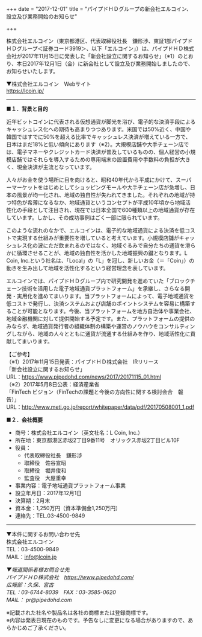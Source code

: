 +++
date = "2017-12-01"
title = "パイプドＨＤグループの新会社エルコイン、設立及び業務開始のお知らせ"

+++

株式会社エルコイン（東京都港区、代表取締役社長　鎌形渉、東証1部パイプドＨＤグループ＜証券コード3919＞、以下「エルコイン」）は、パイプドＨＤ株式会社が2017年11月15日に発表した「新会社設立に関するお知らせ」（※1）のとおり、本日2017年12月1日（金）に新会社として設立及び業務開始しましたので、お知らせいたします。

▼株式会社エルコイン　Webサイト  
https://lcoin.jp/  

---

**■１．背景と目的**

近年ビットコインに代表される仮想通貨が脚光を浴び、電子的な決済手段によるキャッシュレス化への期待も高まりつつあります。米国では50%近く、中国や韓国ではすでに50%を超える比率でキャッシュレス決済が増えている一方で、日本はまだ18%と低い傾向にあります（※2）。大規模店舗や大手チェーン店では、電子マネーやクレジットカード決済が普及しているものの、個人経営の小規模店舗ではそれらを導入するための専用端末の設置費用や手数料の負担が大きく、現金決済が主流となっています。

人々がお金を使う場所に目を向けると、昭和40年代から平成にかけて、スーパーマーケットをはじめとしてショッピングモールや大手チェーン店が急増し、日本の風景が均一化され、地域の独自性が失われてきました。それぞれの地域が持つ特色が希薄になるなか、地域通貨というコンセプトが平成10年頃から地域活性化の手段として注目され、現在では日本全国で600種類以上の地域通貨が存在しています。しかし、その成功事例はごく一部に限られています。

このような流れのなかで、エルコインは、電子的な地域通貨による決済を低コストで実現する仕組みが重要性を増していると考えています。小規模店舗がキャッシュレス化の波にただ飲まれるのではなく、地域ぐるみで自分たちの通貨を滑らかに循環させることが、地域の独自性を活かした地域振興の鍵となります。L Coin, Inc.という社名は、「Local」の「L」を冠し、新しいお金（＝「Coin」）の動きを生み出して地域を活性化するという経営理念を表しています。

エルコインでは、パイプドＨＤグループ内で研究開発を進めていた「ブロックチェーン技術を活用した電子地域通貨プラットフォーム」を承継し、さらなる開発・実用化を進めてまいります。当プラットフォームによって、電子地域通貨を低コストで発行し、決済システムおよび店舗のポイントシステムを容易に構築することが可能となります。今後、当プラットフォームを地方自治体や事業会社、地域金融機関に対して提供開始する予定です。また、プラットフォームの提供のみならず、地域通貨発行者の組織体制の構築や運営のノウハウをコンサルティングしながら、地域の人々とともに通貨が流通する仕組みを作り、地域活性化に貢献してまいります。

【ご参考】  
（※1）2017年11月15日発表：パイプドＨＤ株式会社　IRリリース  
「新会社設立に関するお知らせ」  
URL：https://www.pipedohd.com/news/2017/20171115_01.html  
（※2）2017年5月8日公表：経済産業省  
「FinTech ビジョン（FinTechの課題と今後の方向性に関する検討会合　報告）」  
URL：http://www.meti.go.jp/report/whitepaper/data/pdf/20170508001_1.pdf  

**■２．会社概要**

- 商号：株式会社エルコイン（英文社名：L Coin, Inc.）  
- 所在地：東京都港区赤坂2丁目9番11号　オリックス赤坂2丁目ビル10F  
- 役員：
    - 代表取締役社長　鎌形渉  
    - 取締役　佐谷宣昭  
    - 取締役　堀井俊和  
    - 監査役　大屋重幸  
- 事業内容：電子地域通貨プラットフォーム事業  
- 設立年月日：2017年12月1日  
- 決算期：2月末  
- 資本金：1,250万円（資本準備金1,250万円）  
- 連絡先：TEL.03-4500-9849  

---

▼本件に関するお問い合わせ先  
株式会社エルコイン  
TEL：03-4500-9849  
MAIL：info@lcoin.jp

_▼報道関係者様お問合せ先_  
_パイプドＨＤ株式会社　https://www.pipedohd.com/_  
_広報部：久保、宮古_  
_TEL：03-6744-8039　FAX：03-3585-0620_  
_MAIL： pr@pipedohd.com_  

※記載された社名や製品名は各社の商標または登録商標です。  
※内容は発表日現在のものです。予告なしに変更になる場合がありますので、あらかじめご了承ください。
